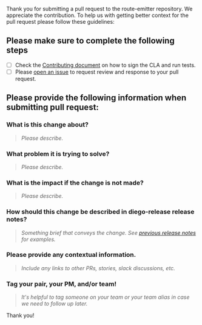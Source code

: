 Thank you for submitting a pull request to the route-emitter repository. We appreciate the contribution. To help us with getting better context for the pull request please follow these guidelines:

## Please make sure to complete the following steps

* [ ] Check the [Contributing document](https://github.com/cloudfoundry/diego-release/blob/develop/CONTRIBUTING.md) on how to sign the CLA and run tests.
* [ ] Please [open an issue](https://github.com/cloudfoundry/diego-release/issues/new) to request review and response to your pull request.

## Please provide the following information when submitting pull request:

### What is this change about?

> _Please describe._

### What problem it is trying to solve?

> _Please describe._

### What is the impact if the change is not made?

> _Please describe._

### How should this change be described in diego-release release notes?

> _Something brief that conveys the change. See [previous release notes](https://github.com/cloudfoundry/diego-release/releases) for examples._

### Please provide any contextual information.

> _Include any links to other PRs, stories, slack discussions, etc._

### Tag your pair, your PM, and/or team!

> _It's helpful to tag someone on your team or your team alias in case we need to follow up later._

Thank you!
